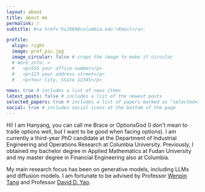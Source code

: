 ```yaml
---
layout: about
title: about me
permalink: /
subtitle: #<a href='hz2684@columbia.edu'>Email</a>.

profile:
  align: right
  image: prof_pic.jpg
  image_circular: false # crops the image to make it circular
  # more_info: >
  #   <p>555 your office number</p>
  #   <p>123 your address street</p>
  #   <p>Your City, State 12345</p>

news: true # includes a list of news items
latest_posts: false # includes a list of the newest posts
selected_papers: true # includes a list of papers marked as "selected={true}"
social: true # includes social icons at the bottom of the page
---
```


<!-- Write your biography here. Tell the world about yourself. Link to your favorite [subreddit](http://reddit.com). You can put a picture in, too. The code is already in, just name your picture `prof_pic.jpg` and put it in the `img/` folder.

Put your address / P.O. box / other info right below your picture. You can also disable any of these elements by editing `profile` property of the YAML header of your `_pages/about.md`. Edit `_bibliography/papers.bib` and Jekyll will render your [publications page](/al-folio/publications/) automatically.

Link to your social media connections, too. This theme is set up to use [Font Awesome icons](https://fontawesome.com/) and [Academicons](https://jpswalsh.github.io/academicons/), like the ones below. Add your Facebook, Twitter, LinkedIn, Google Scholar, or just disable all of them. -->

Hi! I am Hanyang, you can call me Brace or OptionsGod (I don't mean to trade options well, but I want to be good when facing options). I am currently a third-year PhD candidate at the Department of Industrial Engineering and Operations Research at Columbia University. Previously, I obtained my bachelor degree in Applied Mathematics at Fudan University and my master degree in Financial Engineering also at Columbia.

My main research focus has been on generative models, including LLMs and diffusion models. I am fortunate to be advised by Professor [Wenpin Tang](https://www.columbia.edu/~wt2319/) and Professor [David D. Yao](https://www.columbia.edu/~yao/).
